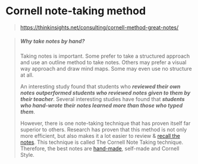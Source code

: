 # Cornell note-taking method
> https://thinkinsights.net/consulting/cornell-method-great-notes/

> ##### Why take notes by hand?
> 
> Taking notes is important. Some prefer to take a structured approach and use an outline method to take notes. Others may prefer a visual way approach and draw mind maps. Some may even use no structure at all.
> 
> An interesting study found that students who ***reviewed their own notes outperformed students who reviewed notes given to them by their teacher***. Several interesting studies have found that ***students who hand-wrote their notes learned more than those who typed them***.
> 
> However, there is one note-taking technique that has proven itself far superior to others. Research has proven that this method is not only more efficient, but also makes it a lot easier to review & [recall the notes](https://www.psychologicalscience.org/news/releases/take-notes-by-hand-for-better-long-term-comprehension.html). This technique is called The Cornell Note Taking technique. Therefore, the best notes are [hand-made](https://www.scientificamerican.com/article/a-learning-secret-don-t-take-notes-with-a-laptop/), self-made and Cornell Style.